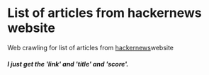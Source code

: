 # List of articles from hackernews website
<p>Web crawling for list of articles from <a href="https://news.ycombinator.com/">hackernews</a>website</p>
<h5 ><i>I just get the 'link' and 'title' and 'score'.</i></h5>
